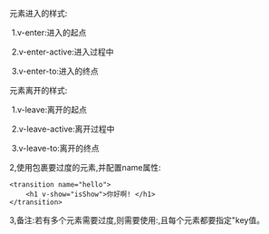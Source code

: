 元素进入的样式:

​	1.v-enter:进入的起点

​	2.v-enter-active:进入过程中

​	3.v-enter-to:进入的终点

元素离开的样式:

​	1.v-leave:离开的起点

​	2.v-leave-active:离开过程中

​	3.v-leave-to:离开的终点

2,使用<transition>包裹要过度的元素,并配置name属性:

```
<transition name="hello">
	<h1 v-show="isShow">你好啊! </h1>
</transition>
```

3,备注:若有多个元素需要过度,则需要使用:<transition-group>,且每个元素都要指定"key值。